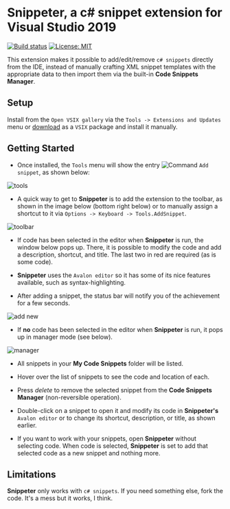 # Snippeter, a c# snippet extension for Visual Studio 2019

[![Build status](https://ci.appveyor.com/api/projects/status/s5lpx2ignav8idxo?svg=true)](https://ci.appveyor.com/project/LaraSQP/snippeter)
[![License: MIT](https://img.shields.io/badge/License-MIT-blue.svg)](license.txt)

This extension makes it possible to add/edit/remove `c# snippets` directly from the IDE, instead of manually crafting XML snippet templates with the appropriate data to then import them via the built-in **Code Snippets Manager**.

## Setup

Install from the `Open VSIX gallery` via the `Tools -> Extensions and Updates` menu or [download](http://vsixgallery.com/extensions/Snippeter.205e93a2-67fd-418d-a773-558dbce0ffd0/Snippeter%20v1.0.16.vsix)  as a `VSIX` package and install it manually.

## Getting Started

- Once installed, the `Tools` menu will show the entry ![Command](https://user-images.githubusercontent.com/12540983/69513781-57237100-0f8c-11ea-922d-eba6925ddc74.png) `Add snippet`, as shown below:

![tools](https://user-images.githubusercontent.com/12540983/69513786-57bc0780-0f8c-11ea-85c9-5a57354c0565.png)

- A quick way to get to **Snippeter** is to add the extension to the toolbar, as shown in the image below (bottom right below) or to manually assign a shortcut to it via `Options -> Keyboard -> Tools.AddSnippet`.

![toolbar](https://user-images.githubusercontent.com/12540983/69513785-57bc0780-0f8c-11ea-8eb6-46229e087459.png)

- If code has been selected in the editor when **Snippeter** is run, the window below pops up. There, it is possible to modify the code and add a description, shortcut, and title. The last two in red are required (as is some code).

- **Snippeter** uses the `Avalon editor` so it has some of its nice features available, such as syntax-highlighting.

- After adding a snippet, the status bar will notify you of the achievement for a few seconds.

![add new](https://user-images.githubusercontent.com/12540983/69513780-57237100-0f8c-11ea-99c1-243414ec629d.png)

- If **no** code has been selected in the editor when **Snippeter** is run, it pops up in manager mode (see below).

![manager](https://user-images.githubusercontent.com/12540983/69513784-57237100-0f8c-11ea-942a-047eba301f67.png)

- All snippets in your **My Code Snippets** folder will be listed.

- Hover over the list of snippets to see the code and location of each.

- Press *delete* to remove the selected snippet from the **Code Snippets Manager** (non-reversible operation).

- Double-click on a snippet to open it and modify its code in **Snippeter's** `Avalon editor` or to change its shortcut, description, or title, as shown earlier.

- If you want to work with your snippets, open **Snippeter** without selecting code. When code is selected, **Snippeter** is set to add that selected code as a new snippet and nothing more.

## Limitations

**Snippeter** only works with `c# snippets`. If you need something else, fork the code. It's a mess but it works, I think.
